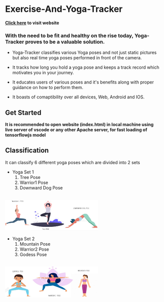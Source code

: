 # Exercise-And-Yoga-Tracker

<b><a href="https://elysian01.github.io/Exercise-And-Yoga-Tracker/">Click here</a> to visit website</b>

### With the need to be fit and healthy on the rise today, Yoga-Tracker proves to be a valuable solution. 

* Yoga-Tracker classifies various Yoga poses and not just static pictures but also real time yoga poses performed in front of the camera. 

* It tracks how long you hold a yoga pose and keeps a track record which motivates you in your journey.

* It educates users of various poses and it's benefits along with proper guidance on how to perform them.

* It boasts of comaptibility over all devices, Web, Android and IOS.

## Get Started

<b>It is recommended to open website (index.html) in local machine using live server of vscode or any other Apache server, for fast loading of tensorflowjs model</b>

## Classification

It can classify 6 different yoga poses which are divided into 2 sets

* Yoga Set 1
    1. Tree Pose
    2. Warrior1 Pose
    3. Downward Dog Pose
<br><br>
<img src = "./static/imgs/yoga_set1.jpeg" width="300px" height = "100px">


* Yoga Set 2
    1. Mountain Pose
    2. Warrior2 Pose
    3. Godess Pose
<br><br>
<img src = "./static/imgs/yoga_set2.jpeg" width="300px" height = "100px">
